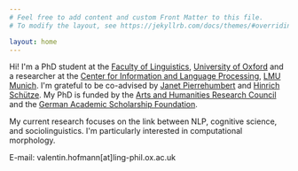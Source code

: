 ```yaml
---
# Feel free to add content and custom Front Matter to this file.
# To modify the layout, see https://jekyllrb.com/docs/themes/#overriding-theme-defaults

layout: home
---
```

Hi! I'm a PhD student at the [Faculty of Linguistics](https://www.ling-phil.ox.ac.uk/), [University of Oxford](https://www.ox.ac.uk/) and 
a researcher at the [Center for Information and Language Processing](https://www.cis.uni-muenchen.de/), 
[LMU Munich](https://www.en.uni-muenchen.de/). I'm grateful to be co-advised by [Janet Pierrehumbert](http://www.phon.ox.ac.uk/jpierrehumbert/) and 
[Hinrich Schütze](https://www.cis.uni-muenchen.de/schuetze/). My PhD is funded by the [Arts and Humanities Research Council](https://ahrc.ukri.org/) 
and the [German Academic Scholarship Foundation](https://www.studienstiftung.de/en/).

My current research focuses on the link between NLP, cognitive science, and sociolinguistics.
I'm particularly interested in computational morphology.

E-mail: valentin.hofmann[at]ling-phil.ox.ac.uk

